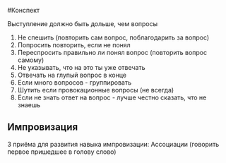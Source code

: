 #Конспект 

Выступление должно быть дольше, чем вопросы

1. Не спешить (повторить сам вопрос, поблагодарить за вопрос)
2. Попросить повторить, если не понял
3. Переспросить правильно ли понял вопрос (повторить вопрос самому)
4. Не указывать, что на это ты уже отвечать
5. Отвечать на глупый вопрос в конце
6. Если много вопросов - группировать 
7. Шутить если провокационные вопросы (не всегда)
8. Если не знать ответ на вопрос - лучше честно сказать, что не знаешь


## Импровизация

3 приёма для развития навыка импровизации:
Ассоциации (говорить первое пришедшее в голову слово)
